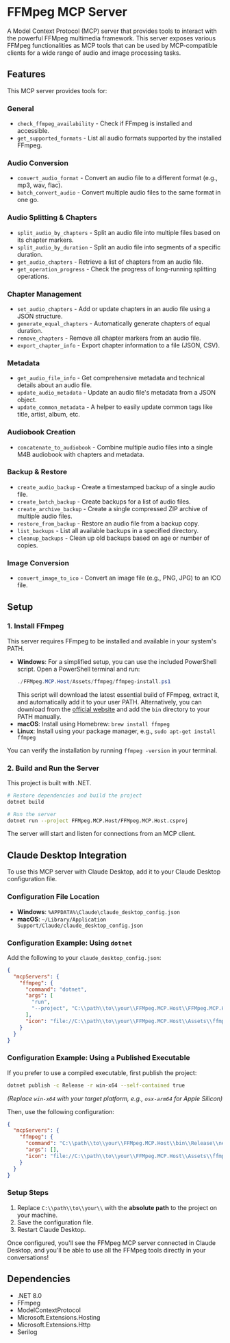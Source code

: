 # FFMpeg MCP Server

A Model Context Protocol (MCP) server that provides tools to interact with the powerful FFMpeg multimedia framework. This server exposes various FFMpeg functionalities as MCP tools that can be used by MCP-compatible clients for a wide range of audio and image processing tasks.

## Features

This MCP server provides tools for:

### General
- `check_ffmpeg_availability` - Check if FFmpeg is installed and accessible.
- `get_supported_formats` - List all audio formats supported by the installed FFmpeg.

### Audio Conversion
- `convert_audio_format` - Convert an audio file to a different format (e.g., mp3, wav, flac).
- `batch_convert_audio` - Convert multiple audio files to the same format in one go.

### Audio Splitting & Chapters
- `split_audio_by_chapters` - Split an audio file into multiple files based on its chapter markers.
- `split_audio_by_duration` - Split an audio file into segments of a specific duration.
- `get_audio_chapters` - Retrieve a list of chapters from an audio file.
- `get_operation_progress` - Check the progress of long-running splitting operations.

### Chapter Management
- `set_audio_chapters` - Add or update chapters in an audio file using a JSON structure.
- `generate_equal_chapters` - Automatically generate chapters of equal duration.
- `remove_chapters` - Remove all chapter markers from an audio file.
- `export_chapter_info` - Export chapter information to a file (JSON, CSV).

### Metadata
- `get_audio_file_info` - Get comprehensive metadata and technical details about an audio file.
- `update_audio_metadata` - Update an audio file's metadata from a JSON object.
- `update_common_metadata` - A helper to easily update common tags like title, artist, album, etc.

### Audiobook Creation
- `concatenate_to_audiobook` - Combine multiple audio files into a single M4B audiobook with chapters and metadata.

### Backup & Restore
- `create_audio_backup` - Create a timestamped backup of a single audio file.
- `create_batch_backup` - Create backups for a list of audio files.
- `create_archive_backup` - Create a single compressed ZIP archive of multiple audio files.
- `restore_from_backup` - Restore an audio file from a backup copy.
- `list_backups` - List all available backups in a specified directory.
- `cleanup_backups` - Clean up old backups based on age or number of copies.

### Image Conversion
- `convert_image_to_ico` - Convert an image file (e.g., PNG, JPG) to an ICO file.

## Setup

### 1. Install FFmpeg
This server requires FFmpeg to be installed and available in your system's PATH.
- **Windows**: For a simplified setup, you can use the included PowerShell script. Open a PowerShell terminal and run:
  ```powershell
  ./FFMpeg.MCP.Host/Assets/ffmpeg/ffmpeg-install.ps1
  ```
  This script will download the latest essential build of FFmpeg, extract it, and automatically add it to your user PATH. Alternatively, you can download from the [official website](https://www.ffmpeg.org/download.html) and add the `bin` directory to your PATH manually.
- **macOS**: Install using Homebrew: `brew install ffmpeg`
- **Linux**: Install using your package manager, e.g., `sudo apt-get install ffmpeg`

You can verify the installation by running `ffmpeg -version` in your terminal.

### 2. Build and Run the Server
This project is built with .NET.

```sh
# Restore dependencies and build the project
dotnet build

# Run the server
dotnet run --project FFMpeg.MCP.Host/FFMpeg.MCP.Host.csproj
```
The server will start and listen for connections from an MCP client.

## Claude Desktop Integration

To use this MCP server with Claude Desktop, add it to your Claude Desktop configuration file.

### Configuration File Location
- **Windows**: `%APPDATA%\Claude\claude_desktop_config.json`
- **macOS**: `~/Library/Application Support/Claude/claude_desktop_config.json`

### Configuration Example: Using `dotnet`

Add the following to your `claude_desktop_config.json`:
```json
{
  "mcpServers": {
    "ffmpeg": {
      "command": "dotnet",
      "args": [
        "run",
        "--project", "C:\\path\\to\\your\\FFMpeg.MCP.Host\\FFMpeg.MCP.Host.csproj"
      ],
      "icon": "file://C:\\path\\to\\your\\FFMpeg.MCP.Host\\Assets\\ffmpeg-logo.png"
    }
  }
}
```

### Configuration Example: Using a Published Executable

If you prefer to use a compiled executable, first publish the project:
```sh
dotnet publish -c Release -r win-x64 --self-contained true
```
*(Replace `win-x64` with your target platform, e.g., `osx-arm64` for Apple Silicon)*

Then, use the following configuration:
```json
{
  "mcpServers": {
    "ffmpeg": {
      "command": "C:\\path\\to\\your\\FFMpeg.MCP.Host\\bin\\Release\\net8.0\\win-x64\\publish\\FFMpeg.MCP.Host.exe",
      "args": [],
      "icon": "file://C:\\path\\to\\your\\FFMpeg.MCP.Host\\Assets\\ffmpeg-logo.png"
    }
  }
}
```

### Setup Steps
1.  Replace `C:\\path\\to\\your\\` with the **absolute path** to the project on your machine.
2.  Save the configuration file.
3.  Restart Claude Desktop.

Once configured, you'll see the FFMpeg MCP server connected in Claude Desktop, and you'll be able to use all the FFMpeg tools directly in your conversations!

## Dependencies
- .NET 8.0
- FFmpeg
- ModelContextProtocol
- Microsoft.Extensions.Hosting
- Microsoft.Extensions.Http
- Serilog
